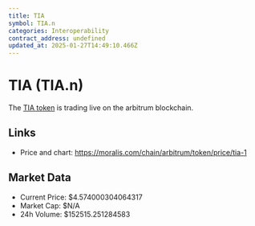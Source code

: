 ```yaml
---
title: TIA
symbol: TIA.n
categories: Interoperability
contract_address: undefined
updated_at: 2025-01-27T14:49:10.466Z
---
```


# TIA (TIA.n)
The [TIA token](https://moralis.com/chain/arbitrum/token/price/tia-1) is trading live on the arbitrum blockchain.

## Links
- Price and chart: https://moralis.com/chain/arbitrum/token/price/tia-1

## Market Data
- Current Price: $4.574000304064317
- Market Cap: $N/A
- 24h Volume: $152515.251284583
